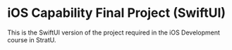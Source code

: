 # iOS Capability Final Project (SwiftUI)
This is the SwiftUI version of the project required in the iOS Development course in StratU.

